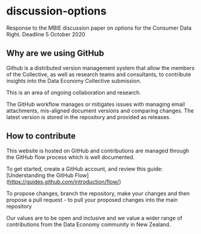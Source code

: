 # discussion-options
Response to the MBIE discussion paper on options for the Consumer Data Right. Deadline 5 October 2020

## Why are we using GitHub

Github is a distributed version management system that allow the members of the Collective, as well as research teams and consultants, to contribute insights into the Data Economy Collective submission. 

This is an area of ongoing collaboration and research.

The GitHub workflow manages or mitigates issues with managing email attachments, mis-aligned document versions and comparing changes. The latest version is stored in the repository and provided as releases.

## How to contribute

This website is hosted on GitHub and contributions are managed through the GitHub flow process which is well documented. 

To get started, create a GitHub account, and review this guide: [Understanding the GitHub Flow] (https://guides.github.com/introduction/flow/)

To propose changes, branch the repository, make your changes and then propose a pull request - to pull your proposed changes into the main repository

Our values are to be open and inclusive and we value a wider range of contributions from the Data Economy community in New Zealand.

